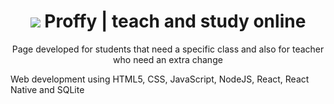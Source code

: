 <h1 align="center">
    <img src="https://img.shields.io/static/v1?label=Blog&message=Rocketseat&color=7159c1&style=for-the-badge&logo=ghost"/>
    Proffy | teach and study online</strong>
</h1>
<p align="center">Page developed for students that need a specific class and also for teacher who need an extra change</p>

 Web development using HTML5, CSS, JavaScript, NodeJS, React, React Native and SQLite
